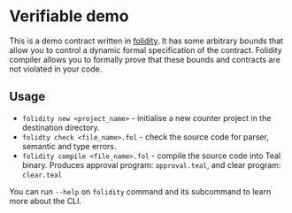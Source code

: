 # Verifiable demo

This is a demo contract written in [folidity](https://github.com/SkymanOne/folidity).
It has some arbitrary bounds that allow you to control a dynamic formal specification of the contract.
Folidity compiler allows you to formally prove that these bounds and contracts are not violated in your code.

## Usage
- `folidity new <project_name>` - initialise a new counter project in the destination directory.
- `folidty check <file_name>.fol` - check the source code for parser, semantic and type errors.
- `folidity compile <file_name>.fol` - compile the source code into Teal binary. Produces approval program: `approval.teal`, and clear program: `clear.teal` 

You can run `--help` on `folidity` command and its subcommand to learn more about the CLI.